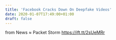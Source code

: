 ```yaml
---
title: 'Facebook Cracks Down On Deepfake Videos'
date: 2020-01-07T17:49:00+01:00
draft: false
---
```


  
  
from News ≈ Packet Storm https://ift.tt/2sUeMRr